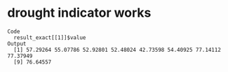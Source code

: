 # drought indicator works

    Code
      result_exact[[1]]$value
    Output
      [1] 57.29264 55.07786 52.92801 52.48024 42.73598 54.40925 77.14112 77.37949
      [9] 76.64557

